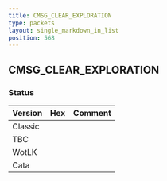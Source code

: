 ```yaml
---
title: CMSG_CLEAR_EXPLORATION
type: packets
layout: single_markdown_in_list
position: 568
---
```


## CMSG_CLEAR_EXPLORATION

### Status

Version | Hex | Comment
---------- | ---------- | ---------- 
Classic |  |  
TBC |  |  
WotLK |  |  
Cata |  |  
